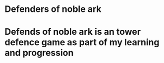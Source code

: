 # Defenders of noble ark
# Defends of noble ark is an tower defence game as part of my learning and progression
